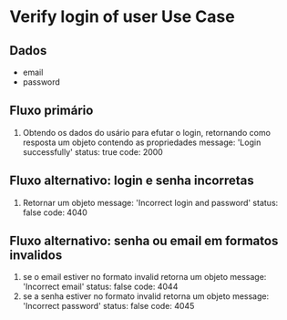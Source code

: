 # Verify login of user Use Case

## Dados
* email 
* password

## Fluxo primário
1. Obtendo os dados do usário para efutar o login, retornando como resposta um objeto contendo as propriedades message: 'Login successfully' status: true code: 2000

## Fluxo alternativo: login e senha incorretas
1. Retornar um objeto message: 'Incorrect login and password' status: false code: 4040

## Fluxo alternativo: senha ou email em formatos invalidos
1. se o email estiver no formato invalid retorna um objeto message: 'Incorrect email' status: false code: 4044
2. se a senha estiver no formato invalid retorna um objeto message: 'Incorrect password' status: false code: 4045